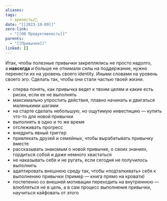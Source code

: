 ```yaml
---
aliases: 
tags:
  - зрелость/🌱
date: "[[2023-10-09]]"
zero-link:
  - "[[00 Продуктивность]]"
parents:
  - "[[Привычки]]"
linked: []
---
```

Итак, чтобы полезные привычки закреплялись не просто надолго, а **навсегда** и больше не отнимали силы на поддержание, нужно перенести их на уровень своего identity. Иными словами на уровень своего эго. Сделать так, чтобы они стали частью твоей жизни.

- сперва понять, как привычка ведет к твоим целям и какие есть риски, если ее не выполнять
- максимально упростить действия, плавно начинать и двигаться маленькими шагами
- на старте сделать небольшую, но ощутимую инвестицию — купить что-то для новой привычки
- выполнять в одно и то же время
- отслеживать прогресс
- внедрить явный триггер
- привлекать друзей и семейных, чтобы вырабатывать привычку вместе
- рассказывать знакомым о новой привычке, о своих знаниях, гордиться собой и даже немного хвастаться
- не наказывать себя и не ругать, если сегодня не получилось выполнить
- адаптировать внешнюю среду так, чтобы «подталкивать» себя к выполнению привычки (пример — книга прямо на кровати)
- постепенно со внешней мотивации переходить на внутреннюю — влюбляться не в цель, а в сам процесс выполнения привычки, научиться кайфовать от этого